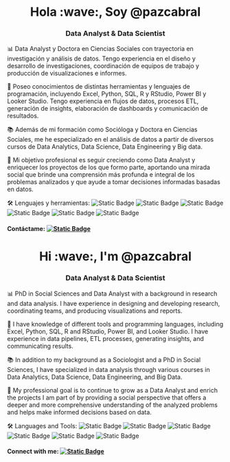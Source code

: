 <h1 align="center">Hola :wave:, Soy @pazcabral</h1>
<h3 align="center">Data Analyst & Data Scientist</h3>

:bar_chart: Data Analyst y Doctora en Ciencias Sociales con trayectoria en investigación y análisis de datos. Tengo experiencia en el diseño y desarrollo de investigaciones, coordinación de equipos de trabajo y producción de visualizaciones e informes.

:wrench: Poseo conocimientos de distintas herramientas y lenguajes de programación, incluyendo Excel, Python, SQL, R y RStudio, Power BI y Looker Studio. Tengo experiencia en flujos de datos, procesos ETL, generación de insights, elaboración de dashboards y comunicación de resultados. 

:books: Además de mi formación como Socióloga y Doctora en Ciencias Sociales, me he especializado en el análisis de datos a partir de diversos cursos de Data Analytics, Data Science, Data Engineering y Big data. 

:dart: Mi objetivo profesional es seguir creciendo como Data Analyst y enriquecer los proyectos de los que formo parte, aportando una mirada social que brinde una comprensión más profunda e integral de los problemas analizados y que ayude a tomar decisiones informadas basadas en datos.

🛠️ Lenguajes y herramientas: </h3>
  <img alt="Static Badge" src="https://img.shields.io/badge/Python%20-%20blue?style=for%20the%20badge&logo=Python&logoColor=white">
</a>
  <img alt="Static Badge" src="https://img.shields.io/badge/SQL%20-%20red?style=for%20the%20badge&logo=Microsoft%20SQL%20Server&logoColor=white">
</a>
  <img alt="Static Badge" src="https://img.shields.io/badge/Microsoft%20Excel%20-%20green?style=for%20the%20badge&logo=Microsoft%20Excel&logoColor=white">
</a>
  <img alt="Static Badge" src="https://img.shields.io/badge/Power%20BI%20-%20%23D8D812?style=for%20the%20badge&logo=Power%20BI&logoColor=white">
</a>
  <img alt="Static Badge" src="https://img.shields.io/badge/RStudio%20-%20%2363AACB?style=for%20the%20badge&logo=RStudio&logoColor=white">
</a>
  <img alt="Static Badge" src="https://img.shields.io/badge/Google%20Analytics%20-%20%23ED7E08?style=for%20the%20badge&logo=Google%20Analytics&logoColor=white">

<h4 align="left"> Contáctame: 
<a href="https://linkedin.com/in/pazcabral/" target="blank"><img alt="Static Badge" src="https://img.shields.io/badge/Paz%20Cabral%20-%20%23063B9E?    style=for%20the%20badge&logo=Linkedin&logoColor=white"></a>
</p>

<h1 align="center">Hi :wave:, I'm @pazcabral</h1>
<h3 align="center">Data Analyst & Data Scientist</h3>

:bar_chart: PhD in Social Sciences and Data Analyst with a background in research and data analysis. I have experience in designing and developing research, coordinating teams, and producing visualizations and reports.

:wrench: I have knowledge of different tools and programming languages, including Excel, Python, SQL, R and RStudio, Power BI, and Looker Studio. I have experience in data pipelines, ETL processes, generating insights, and communicating results.

:books: In addition to my background as a Sociologist and a PhD in Social Sciences, I have specialized in data analysis through various courses in Data Analytics, Data Science, Data Engineering, and Big Data.

:dart: My professional goal is to continue to grow as a Data Analyst and enrich the projects I am part of by providing a social perspective that offers a deeper and more comprehensive understanding of the analyzed problems and helps make informed decisions based on data.

🛠️ Languages and Tools: 
  <img alt="Static Badge" src="https://img.shields.io/badge/Python%20-%20blue?style=for%20the%20badge&logo=Python&logoColor=white">
</a>
  <img alt="Static Badge" src="https://img.shields.io/badge/SQL%20-%20red?style=for%20the%20badge&logo=Microsoft%20SQL%20Server&logoColor=white">
</a>
  <img alt="Static Badge" src="https://img.shields.io/badge/Microsoft%20Excel%20-%20green?style=for%20the%20badge&logo=Microsoft%20Excel&logoColor=white">
</a>
  <img alt="Static Badge" src="https://img.shields.io/badge/Power%20BI%20-%20%23D8D812?style=for%20the%20badge&logo=Power%20BI&logoColor=white">
</a>
  <img alt="Static Badge" src="https://img.shields.io/badge/RStudio%20-%20%2363AACB?style=for%20the%20badge&logo=RStudio&logoColor=white">
</a>
  <img alt="Static Badge" src="https://img.shields.io/badge/Google%20Analytics%20-%20%23ED7E08?style=for%20the%20badge&logo=Google%20Analytics&logoColor=white">

<h4 align="left">Connect with me:
<a href="https://linkedin.com/in/pazcabral/" target="blank"><img alt="Static Badge" src="https://img.shields.io/badge/Paz%20Cabral%20-%20%23063B9E?style=for%20the%20badge&logo=Linkedin&logoColor=white"></a>
</p>
